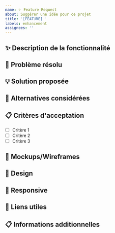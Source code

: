 ```yaml
---
name: ✨ Feature Request
about: Suggérer une idée pour ce projet
title: '[FEATURE] '
labels: enhancement
assignees: ''
---
```


## ✨ Description de la fonctionnalité

<!-- Une description claire et concise de la fonctionnalité souhaitée -->

## 🎯 Problème résolu

<!-- Décrivez le problème que cette fonctionnalité résoudrait -->

## 💡 Solution proposée

<!-- Une description claire et concise de ce que vous voulez qu'il se passe -->

## 🔄 Alternatives considérées

<!-- Une description claire et concise de toute solution alternative ou fonctionnalité que vous avez considérée -->

## 📋 Critères d'acceptation

- [ ] Critère 1
- [ ] Critère 2
- [ ] Critère 3

## 📸 Mockups/Wireframes

<!-- Si applicable, ajoutez des mockups ou wireframes pour illustrer votre idée -->

## 🎨 Design

<!-- Considérations de design, couleurs, typographie, etc. -->

## 📱 Responsive

<!-- Considérations pour mobile, tablette, desktop -->

## 🔗 Liens utiles

<!-- Liens vers des exemples, documentation, inspiration, etc. -->

## 📋 Informations additionnelles

<!-- Ajoutez toute autre information pertinente sur la fonctionnalité ici -->
